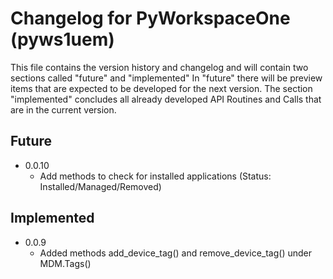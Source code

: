 # Changelog for PyWorkspaceOne (pyws1uem)

This file contains the version history and changelog and will contain two sections called "future" and "implemented"
In "future" there will be preview items that are expected to be developed for the next version.
The section "implemented" concludes all already developed API Routines and Calls that are in the current version.

## Future

* 0.0.10
  * Add methods to check for installed applications (Status: Installed/Managed/Removed)

## Implemented

* 0.0.9
  * Added methods add_device_tag() and remove_device_tag() under MDM.Tags()
